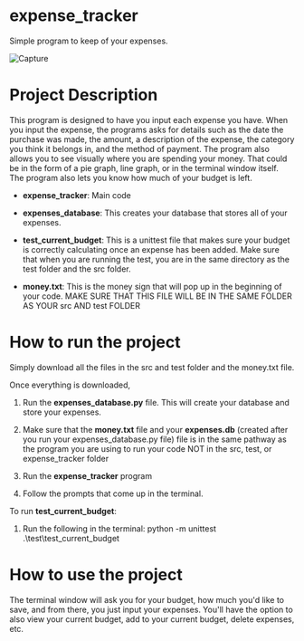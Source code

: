 # expense_tracker

Simple program to keep of your expenses.

![Capture](https://user-images.githubusercontent.com/65250638/229909617-a42ee551-589a-4a4e-9de4-274891833eff.PNG)

# Project Description
This program is designed to have you input each expense you have. When you input the expense, the programs asks for details such as the date the purchase was made, the amount, a description of the expense, the category you think it belongs in, and the method of payment. The program also allows you to see visually where you are spending your money. That could be in the form of a pie graph, line graph, or in the terminal window itself. The program also lets you know how much of your budget is left.

- **expense_tracker**: Main code

- **expenses_database**: This creates your database that stores all of your expenses.

- **test_current_budget**: This is a unittest file that makes sure your budget is correctly calculating once an expense has been added. Make sure that when you are running the test, you are in the same directory as the test folder and the src folder.

- **money.txt**: This is the money sign that will pop up in the beginning of your code. MAKE SURE THAT THIS FILE WILL BE IN THE SAME FOLDER AS YOUR src AND test FOLDER

# How to run the project
Simply download all the files in the src and test folder and the money.txt file. 

Once everything is downloaded,

1. Run the **expenses_database.py** file. This will create your database and store your expenses.

2. Make sure that the **money.txt** file and your **expenses.db** (created after you run your expenses_database.py file) file is in the same pathway as the program you are using to run your code NOT in the src, test, or expense_tracker folder
 

3. Run the **expense_tracker** program
 

4. Follow the prompts that come up in the terminal. 


To run **test_current_budget**:

1. Run the following in the terminal: python -m unittest .\test\test_current_budget


# How to use the project
The terminal window will ask you for your budget, how much you'd like to save, and from there, you just input your expenses. You'll have the option to also view your current budget, add to your current budget, delete expenses, etc. 
